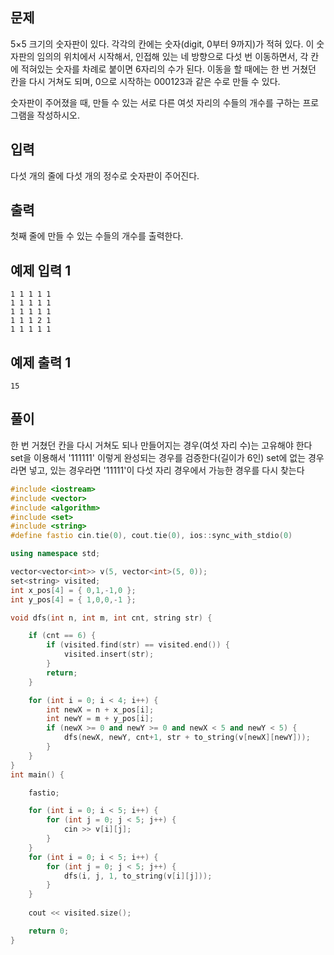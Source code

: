 ## 문제
5×5 크기의 숫자판이 있다. 각각의 칸에는 숫자(digit, 0부터 9까지)가 적혀 있다. 이 숫자판의 임의의 위치에서 시작해서, 인접해 있는 네 방향으로 다섯 번 이동하면서, 각 칸에 적혀있는 숫자를 차례로 붙이면 6자리의 수가 된다. 이동을 할 때에는 한 번 거쳤던 칸을 다시 거쳐도 되며, 0으로 시작하는 000123과 같은 수로 만들 수 있다.

숫자판이 주어졌을 때, 만들 수 있는 서로 다른 여섯 자리의 수들의 개수를 구하는 프로그램을 작성하시오.

## 입력
다섯 개의 줄에 다섯 개의 정수로 숫자판이 주어진다.

## 출력
첫째 줄에 만들 수 있는 수들의 개수를 출력한다.

## 예제 입력 1 
```
1 1 1 1 1
1 1 1 1 1
1 1 1 1 1
1 1 1 2 1
1 1 1 1 1
```
## 예제 출력 1 
```
15
```

## 풀이
한 번 거쳤던 칸을 다시 거쳐도 되나 만들어지는 경우(여섯 자리 수)는 고유해야 한다
set을 이용해서 '111111' 이렇게 완성되는 경우를 검증한다(길이가 6인)
set에 없는 경우라면 넣고, 있는 경우라면 '11111'이 다섯 자리 경우에서 가능한 경우를 다시 찾는다

```C++
#include <iostream>
#include <vector>
#include <algorithm>
#include <set>
#include <string>
#define fastio cin.tie(0), cout.tie(0), ios::sync_with_stdio(0)

using namespace std;

vector<vector<int>> v(5, vector<int>(5, 0));
set<string> visited;
int x_pos[4] = { 0,1,-1,0 };
int y_pos[4] = { 1,0,0,-1 };

void dfs(int n, int m, int cnt, string str) {

	if (cnt == 6) {
		if (visited.find(str) == visited.end()) {
			visited.insert(str);
		}
		return;
	}

	for (int i = 0; i < 4; i++) {
		int newX = n + x_pos[i];
		int newY = m + y_pos[i];
		if (newX >= 0 and newY >= 0 and newX < 5 and newY < 5) {
			dfs(newX, newY, cnt+1, str + to_string(v[newX][newY]));
		}
	}
}
int main() {

	fastio;

	for (int i = 0; i < 5; i++) {
		for (int j = 0; j < 5; j++) {
			cin >> v[i][j];
		}
	}
	for (int i = 0; i < 5; i++) {
		for (int j = 0; j < 5; j++) {
			dfs(i, j, 1, to_string(v[i][j]));
		}
	}
	
	cout << visited.size();

	return 0;
}
```

